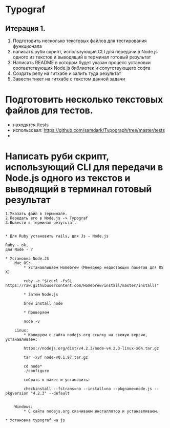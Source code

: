 # Typograf


## Итерация 1.

1. Подготовить несколько текстовых файлов для  тестирования функционала
2. написать руби скрипт, использующий CLI для передачи в Node.js одного из текстов и выводящий в терминал готовый результат
3. Написать README в котором будет указан процесс установки соответствующих Node.js библиотек и сопутствующего софта
4. Создать репу на гитхабе и залить туда результат
5. Завести тикет на гитхабе с текстом данной задачи

# Подготовить несколько текстовых файлов для тестов.

 * находятся /tests
 * использовал:  https://github.com/samdark/Typograph/tree/master/tests
 * 

# Написать руби скрипт, использующий CLI для передачи в Node.js одного из текстов и выводящий в терминал готовый результат
	
	1.Указать файл в терминале.
	2.Передать его в Node.js -> Typograf
	3.Вывести в терминал резутьтат.


	* Для Ruby установить rails, для Js - Node.js
	
	Ruby - ok, 
	для Node - ?

	* Установка Node.JS 
		Mac OS:
			* Устанавливаем Homebrew (Менеджер недостающих пакетов для OS X)

			ruby -e "$(curl -fsSL https://raw.githubusercontent.com/Homebrew/install/master/install)"

			* Затем Node.js

			brew install node

			* Проверяем

			node -v
		
		Linux:
			* Копируем с сайта nodejs.org ссылку на свежую версию, устанавливаем:

			https://nodejs.org/dist/v4.2.3/node-v4.2.3-linux-x64.tar.gz

			tar -xvf node-v0.1.97.tar.gz

			cd node*
			./configure

			собрать в пакет и установить:

			checkinstall --fstrans=no --install=no --pkgname=node.js --pkgversion "4.2.3" --default


		Windows:
			* С сайта nodejs.org скачиваем инсталлятор и устанавливаем.

	* Установка typograf на js









